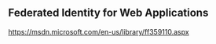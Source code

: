 ## Federated Identity for Web Applications

https://msdn.microsoft.com/en-us/library/ff359110.aspx




